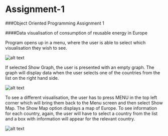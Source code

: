 # Assignment-1
###Object Oriented Programming Assignment 1

####Data visualisation of consumption of reusable energy in Europe

Program opens up in a menu, where the user is able to select which visualisation they wish to see.

![alt text](http://i1377.photobucket.com/albums/ah49/dovilek/e16d6ce8-28d7-4d6b-be61-a23bd80dedf1_zpsj08p4wgt.jpg)

If selected Show Graph, the user is presented with an empty graph. The graph will display data when the user selects one of the countries from the list on the right hand side.

![alt text](http://i1377.photobucket.com/albums/ah49/dovilek/graph_zpslw9xn99e.jpg?t=1449498555)

To see a different visualisation, the user has to press MENU in the top left corner which will bring them back to the Menu screen and then select Show Map.
The Show Map option displays a map of Europe. To see information for each country, again, the user will have to select a country from the list and a box with information will appear for the relevant country.

![alt text](http://i1377.photobucket.com/albums/ah49/dovilek/map_zpse0qt14ga.jpg?t=1449498866)
